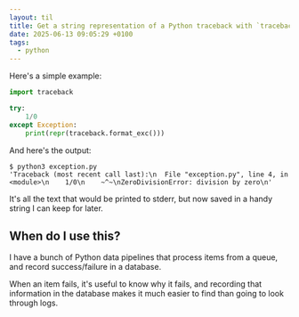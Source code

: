 ```yaml
---
layout: til
title: Get a string representation of a Python traceback with `traceback.format_exc()`
date: 2025-06-13 09:05:29 +0100
tags:
  - python
---
```

Here's a simple example:

```python
import traceback

try:
    1/0
except Exception:
    print(repr(traceback.format_exc()))
```

And here's the output:

<pre class="language-console"><code><span class="gp">$</span><span class="w"> </span>python3 exception.py
<span class="go">'Traceback (most recent call last):\n  File "exception.py", line 4, in &lt;module&gt;\n    1/0\n    ~^~\nZeroDivisionError: division by zero\n'
</span></code></pre>

It's all the text that would be printed to stderr, but now saved in a handy string I can keep for later.





## When do I use this?

I have a bunch of Python data pipelines that process items from a queue, and record success/failure in a database.

When an item fails, it's useful to know why it fails, and recording that information in the database makes it much easier to find than going to look through logs.
